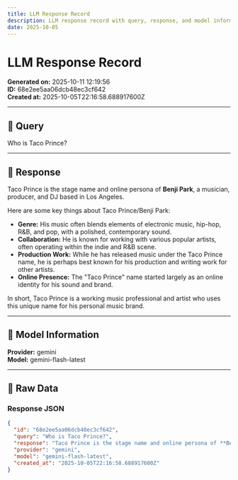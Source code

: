 ```yaml
---
title: LLM Response Record
description: LLM response record with query, response, and model information
date: 2025-10-05
---
```


# LLM Response Record

**Generated on:** 2025-10-11 12:19:56  
**ID:** 68e2ee5aa06dcb48ec3cf642  
**Created at:** 2025-10-05T22:16:58.688917600Z

---

## 🤖 Query

Who is Taco Prince?

---

## 💬 Response

Taco Prince is the stage name and online persona of **Benji Park**, a musician, producer, and DJ based in Los Angeles.

Here are some key things about Taco Prince/Benji Park:

* **Genre:** His music often blends elements of electronic music, hip-hop, R&B, and pop, with a polished, contemporary sound.
* **Collaboration:** He is known for working with various popular artists, often operating within the indie and R&B scene.
* **Production Work:** While he has released music under the Taco Prince name, he is perhaps best known for his production and writing work for other artists.
* **Online Presence:** The "Taco Prince" name started largely as an online identity for his sound and brand.

In short, Taco Prince is a working music professional and artist who uses this unique name for his personal music brand.

---

## 🔧 Model Information

**Provider:** gemini  
**Model:** gemini-flash-latest

---

## 📄 Raw Data

### Response JSON
```json
{
  "id": "68e2ee5aa06dcb48ec3cf642",
  "query": "Who is Taco Prince?",
  "response": "Taco Prince is the stage name and online persona of **Benji Park**, a musician, producer, and DJ based in Los Angeles.\n\nHere are some key things about Taco Prince/Benji Park:\n\n* **Genre:** His music often blends elements of electronic music, hip-hop, R&B, and pop, with a polished, contemporary sound.\n* **Collaboration:** He is known for working with various popular artists, often operating within the indie and R&B scene.\n* **Production Work:** While he has released music under the Taco Prince name, he is perhaps best known for his production and writing work for other artists.\n* **Online Presence:** The \"Taco Prince\" name started largely as an online identity for his sound and brand.\n\nIn short, Taco Prince is a working music professional and artist who uses this unique name for his personal music brand.",
  "provider": "gemini",
  "model": "gemini-flash-latest",
  "created_at": "2025-10-05T22:16:58.688917600Z"
}
```